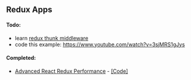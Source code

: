 
## Redux Apps

#### Todo:

- learn [redux thunk middleware](https://github.com/reduxjs/redux-thunk)
- code this example: https://www.youtube.com/watch?v=3sjMRS1gJys

#### Completed:

- [Advanced React Redux Performance](https://www.youtube.com/watch?v=7pO3563Qi1Y) - [[Code]](https://github.com/joshribakoff/redux-10000-todos)
